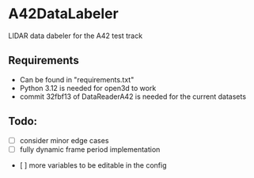 # A42DataLabeler
LIDAR data dabeler for the A42 test track

## Requirements
- Can be found in "requirements.txt"
- Python 3.12 is needed for open3d to work
- commit 32fbf13 of DataReaderA42 is needed for the current datasets

## Todo:
- [ ] consider minor edge cases
- [ ] fully dynamic frame period implementation
- [ ] more variables to be editable in the config